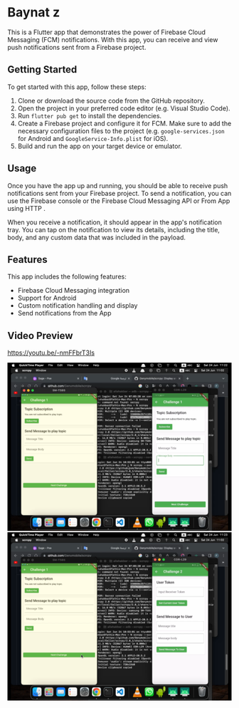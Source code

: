 

# Baynat z

This is a Flutter app that demonstrates the power of Firebase Cloud Messaging (FCM) notifications. With this app, you can receive and view push notifications sent from a Firebase project.

## Getting Started

To get started with this app, follow these steps:

1. Clone or download the source code from the GitHub repository.
2. Open the project in your preferred code editor (e.g. Visual Studio Code).
3. Run `flutter pub get` to install the dependencies.
4. Create a Firebase project and configure it for FCM. Make sure to add the necessary configuration files to the project (e.g. `google-services.json` for Android and `GoogleService-Info.plist` for iOS).
5. Build and run the app on your target device or emulator.

## Usage

Once you have the app up and running, you should be able to receive push notifications sent from your Firebase project. To send a notification, you can use the Firebase console or the Firebase Cloud Messaging API or From App using HTTP .

When you receive a notification, it should appear in the app's notification tray. You can tap on the notification to view its details, including the title, body, and any custom data that was included in the payload.

## Features

This app includes the following features:

- Firebase Cloud Messaging integration
- Support for  Android  
- Custom notification handling and display
- Send notifications  from  the App


## Video Preview


https://youtu.be/-nmFFbrT3Is

[![Watch the video](https://github.com/Fathi123-max/baynat_z/blob/main/Screenshot%202023-06-24%20at%2011.22.52.png)](https://youtu.be/-nmFFbrT3Is)
[![Watch the video](https://github.com/Fathi123-max/baynat_z/blob/main/Screenshot%202023-06-24%20at%2011.23.30.png)](https://youtu.be/IXQJMVYhc9I
)



